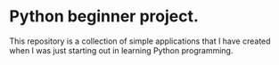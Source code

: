 # Python beginner project.

This repository is a collection of simple applications that I have created when I was just starting out in learning Python programming.
